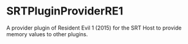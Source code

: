 # SRTPluginProviderRE1
A provider plugin of Resident Evil 1 (2015) for the SRT Host to provide memory values to other plugins.
